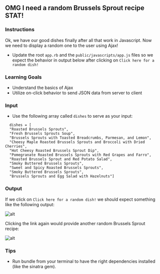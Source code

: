 ## OMG I need a random Brussels Sprout recipe STAT!

### Instructions
Ok, we have our good dishes finally after all that work in Javascript. Now we need to display a random one to the user using Ajax!

* Update the root `app.rb` and the `public/javascripts/app.js` files so we expect the behavior in output below after clicking on `Click here for a random dish!`

### Learning Goals
* Understand the basics of Ajax
* Utilize on-click behavior to send JSON data from server to client

### Input
* Use the following array called `dishes` to serve as your input:

```
  dishes = [
  "Roasted Brussels Sprouts",
  "Fresh Brussels Sprouts Soup",
  "Brussels Sprouts with Toasted Breadcrumbs, Parmesan, and Lemon",
  "Cheesy Maple Roasted Brussels Sprouts and Broccoli with Dried Cherries",
  "Hot Cheesy Roasted Brussels Sprout Dip",
  "Pomegranate Roasted Brussels Sprouts with Red Grapes and Farro",
  "Roasted Brussels Sprout and Red Potato Salad",
  "Smoky Buttered Brussels Sprouts",
  "Sweet and Spicy Roasted Brussels Sprouts",
  "Smoky Buttered Brussels Sprouts",
  "Brussels Sprouts and Egg Salad with Hazelnuts"]
```

### Output

If we click on `Click here for a random dish!` we should expect something like the following output:

![alt](http://i.imgur.com/KHtyuZr.png)

Clicking the link again would provide another random Brussels Sprout recipe:

![alt](http://i.imgur.com/tr7LGhJ.png)

### Tips
* Run bundle from your terminal to have the right dependencies installed (like the sinatra gem).
